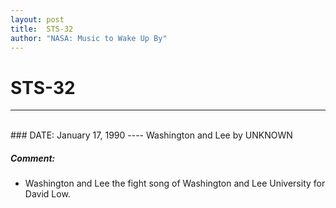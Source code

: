 ```yaml
---
layout: post
title:  STS-32
author: "NASA: Music to Wake Up By"
---
```


# STS-32
----
<br/>
### DATE: January 17, 1990
----
Washington and Lee by UNKNOWN

##### Comment:
* Washington and Lee the fight song of Washington and Lee University for David Low.
